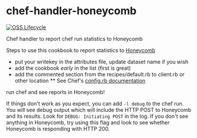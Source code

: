 # chef-handler-honeycomb

[![OSS Lifecycle](https://img.shields.io/osslifecycle/honeycombio/chef-handler-honeycomb?color=success)](https://github.com/honeycombio/home/blob/main/honeycomb-oss-lifecycle-and-practices.md)

Chef handler to report chef run statistics to Honeycomb

Steps to use this cookbook to report statistics to [Honeycomb](https://honeycomb.io)

* put your writekey in the attributes file, update dataset name if you wish
* add the cookbook *early* in the list (first is great)
* add the commented section from the recipes/default.rb to client.rb or other location
** See Chef's [config.rb documentation](https://docs.chef.io/config_rb_client.html)

run chef and see reports in Honeycomb!

If things don't work as you expect, you can add `-l debug` to the chef run. You
will see debug output which will include the HTTP POST to Honeycomb and its
results. Look for `DEBUG: Initiating POST` in the log. If you don't see
anything in Honeycomb, try using this flag and look to see whether Honeycomb is
responding with HTTP 200.
